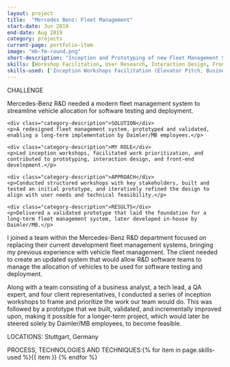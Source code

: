 ```yaml
---
layout: project
title:  "Mercedes Benz: Fleet Management"
start-date: Jun 2019
end-date: Aug 2019
category: projects
current-page: portfolio-item
image: "mb-fm-round.png"
short-description: "Inception and Prototyping of new Fleet Management System for Mercedes-Benz's Researchand Development department."
skills: [Workshop Facilitation, User Research, Interaction Design, Front-end Development, Rapid Prototyping]
skills-used: ['Inception Workshops Facilitation (Elevator Pitch, Business Model Canvas, User Journey Mapping, Persona creation, Feature Mapping)', 'Prototyping (Paper-to-code)', 'Interaction Design','Front-end Development (HTML, CSS)']
---
```


<div class="project-summary"> 
    <div class="category-description">CHALLENGE</div>
    <p>Mercedes-Benz R&D needed a modern fleet management system to streamline vehicle allocation for software testing and deployment.</p>

    <div class="category-description">SOLUTION</div>
    <p>A redesigned fleet management system, prototyped and validated, enabling a long-term implementation by Daimler/MB employees.</p>
    
    <div class="category-description">MY ROLE</div>
    <p>Led inception workshops, facilitated work prioritization, and contributed to prototyping, interaction design, and front-end development.</p>
    
    <div class="category-description">APPROACH</div>
    <p>Conducted structured workshops with key stakeholders, built and tested an initial prototype, and iteratively refined the design to align with user needs and technical feasibility.</p>

    <div class="category-description">RESULTS</div>
    <p>Delivered a validated prototype that laid the foundation for a long-term fleet management system, later developed in-house by Daimler/MB.</p>
</div>


I joined a team within the Mercedes-Benz R&D department focused on replacing their current development fleet management systems, bringing my previous experience with vehicle fleet management. The client needed to create an updated system that would allow R&D software teams to manage the allocation of vehicles to be used for software testing and deployment.

Along with a team consisting of a business analyst, a tech lead, a QA expert, and four client representatives, I conducted a series of inception workshops to frame and prioritize the work our team would do. This was followed by a prototype that we built, validated, and incrementally improved upon, making it possible for a longer-term project, which would later be steered solely by Daimler/MB employees, to become feasible.

<span class="category-description">LOCATIONS:</span>
Stuttgart, Germany

<span class="category-description">PROCESS, TECHNOLOGIES AND TECHNIQUES:</span>{% for item in page.skills-used %}<span class="skill-item">{{ item }}</span> {% endfor %} 